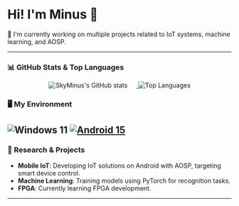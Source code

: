 # Hi! I'm Minus 👋

🔭 I'm currently working on multiple projects related to IoT systems, machine learning, and AOSP.

---

### 📊 GitHub Stats & Top Languages
<div align="center">
  <a href="https://github.com/anuraghazra/github-readme-stats">
    <img src="https://github-readme-stats-one-bice.vercel.app/api?username=SkyMinus&show_icons=true&role=OWNER,ORGANIZATION_MEMBER,COLLABORATOR&include_all_commits=true&theme=catppuccin_latte&count_private=true&hide_border=true" alt="SkyMinus's GitHub stats" style="display: inline-block; margin-right: 20px;">
  </a>
  <a href="https://github.com/anuraghazra/github-readme-stats">
    <img src="https://github-readme-stats-one-bice.vercel.app/api/top-langs/?username=SkyMinus&layout=compact&exclude_repo=Hardware-Course&hide=Jupyter%20Notebook,MATLAB&role=OWNER,ORGANIZATION_MEMBER&langs_count=10" alt="Top Languages" style="display: inline-block;">
  </a>
</div>

### 🖥️ My Environment
![Windows 11](https://img.shields.io/badge/Windows%2011-00adef?style=flat-square&logo=windows&logoColor=ffffff)
[![Android 15](https://img.shields.io/badge/Android%2015-3ddc84?style=flat-square&logo=android&logoColor=ffffff)](https://www.android.com/android-15/)
---
### 🌱 Research & Projects
- **Mobile IoT**: Developing IoT solutions on Android with AOSP, targeting smart device control.
- **Machine Learning**: Training models using PyTorch for recognition tasks.
- **FPGA**: Currently learning FPGA development.
---
